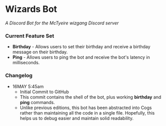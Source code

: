 # Wizards Bot
*A Discord Bot for the McTyeire wizgang Discord server*

### Current Feature Set
* **Birthday** - Allows users to set their birthday and receive a birthday message on their birthday.
* **Ping** - Allows users to ping the bot and receive the bot's latency in milliseconds.

### Changelog
* 16MAY 5:45am
  * Initial Commit to GitHub
  * This commit contains the shell of the bot, plus working **birthday** and **ping** commands. 
  * Unlike previous editions, this bot has been abstracted into Cogs rather than maintaining all the code in a single file.  Hopefully, this helps us to debug easier and maintain solid readability.